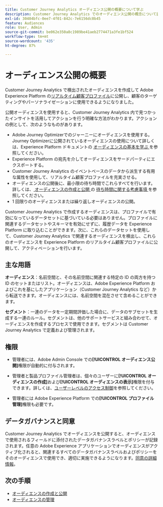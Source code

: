 ```yaml
---
title: Customer Journey Analytics オーディエンス公開の概要について学ぶ
description: Customer Journey Analytics でのオーディエンス公開の概念について説明します
exl-id: 30404bfc-0ee7-4f01-842c-7e6156dc0b45
feature: Audiences
role: User, Admin
source-git-commit: be062e350a8c1989be41aeb2774471a3fe1bf524
workflow-type: tm+mt
source-wordcount: '435'
ht-degree: 87%

---
```


# オーディエンス公開の概要

Customer Journey Analytics で検出されたオーディエンスを作成して Adobe Experience Platform の[リアルタイム顧客プロファイル](https://experienceleague.adobe.com/docs/experience-platform/profile/home.html?lang=ja)に公開し、顧客のターゲティングやパーソナライゼーションに使用できるようになりました。

公開オーディエンスを使用すると、Customer Journey Analytics 内で見つかったインサイトを活用してアクションを行う明確な方法がわかります。アクションの例として、次のようなものがあります。

* Adobe Journey Optimizerでのジャーニーにオーディエンスを使用する。
Journey Optimizerに公開されているオーディエンスの使用について詳しくは、Experience Platform ドキュメントの [ オーディエンスの基本を学ぶ ](https://experienceleague.adobe.com/ja/docs/journey-optimizer/using/audiences-profiles-identities/audiences/about-audiences) を参照してください。
* Experience Platform の宛先を介してオーディエンスをサードパーティにエクスポートする。
* Customer Journey Analytics のイベントベースのデータから派生する有用な属性を使用して、リアルタイム顧客プロファイルを充実させる。
* オーディエンスの公開後に、最小限の待ち時間でこれらすべてを行います。
詳しくは、[ オーディエンスの作成と公開 ](/help/components/audiences/publish.md#latency-considerations) の [ 待ち時間に関する考慮事項 ](/help/components/audiences/publish.md) を参照してください。
* 1 回限りのオーディエンスまたは繰り返しオーディエンスの公開。

Customer Journey Analytics で作成するオーディエンスは、プロファイルで有効になっているデータセットに基づいている必要はありません。プロファイルに関連するデータセットやスキーマを有効にせずに、履歴データを Experience Platform に取り込むことができます。次に、これらのデータセットを使用して、Customer Journey Analytics で関連するオーディエンスを検出し、これらのオーディエンスを Experience Platform のリアルタイム顧客プロファイルに公開して、アクティベーションを行います。

## 主な用語

**オーディエンス**：名前空間と、その名前空間に関連する特定の ID の両方を持つ ID のセットまたはリスト。オーディエンスは、Adobe Experience Platform およびこれを基にしたアプリケーション（Customer Journey Analytics など）から転送できます。オーディエンスには、名前空間を混在させて含めることができます。

**セグメント**：一連のデータを一定期間評価した場合に、データのサブセットを生成する一連のルール。セグメントは、他のサポートサービスと組み合わせて、オーディエンスを作成するプロセスで使用できます。セグメントは Customer Journey Analytics で定義および管理されます。

## 権限

* 管理者には、Adobe Admin Console での&#x200B;**[!UICONTROL オーディエンス公開]**&#x200B;権限が自動的に付与されます。

* 管理者と製品プロファイル管理者は、個々のユーザーに&#x200B;**[!UICONTROL オーディエンスの作成]**&#x200B;および&#x200B;**[!UICONTROL オーディエンスの表示]**&#x200B;権限を付与できます。詳しくは、[ユーザーレベルのアクセス制御](/help/technotes/access-control.md#user-level-access)を参照してください。

* 管理者には Adobe Experience Platform での&#x200B;**[!UICONTROL プロファイル管理]**&#x200B;権限も必要です。

## データガバナンスと同意

Customer Journey Analytics でオーディエンスを公開すると、オーディエンスで使用されるフィールドに添付されたデータガバナンスラベルとポリシーが記録されます。任意の Adobe Experience アプリケーションでオーディエンスがアクティブ化されると、関連するすべてのデータガバナンスラベルおよびポリシーをそのオーディエンスで使用でき、適切に実施できるようになります。[同意の詳細情報](https://experienceleague.adobe.com/docs/experience-platform/data-governance/policies/user-guide.html?lang=ja#consent-policy)。

## 次の手順

* [オーディエンスの作成と公開](/help/components/audiences/publish.md)
* [オーディエンスの管理](/help/components/audiences/manage.md)

